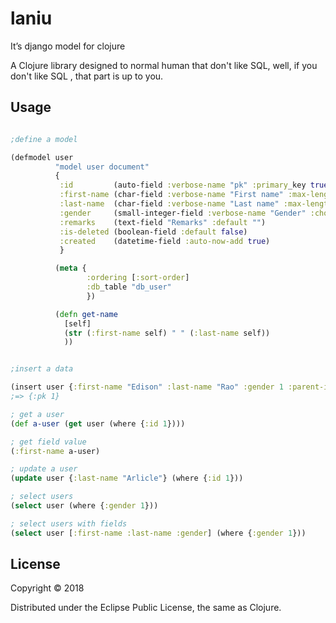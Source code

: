 # laniu

It’s django model for clojure

A Clojure library designed to normal human that don't like SQL, well, if you don't like SQL , that part is up to you.

## Usage


``` clojure

;define a model

(defmodel user
          "model user document"
          {
           :id         (auto-field :verbose-name "pk" :primary_key true)
           :first-name (char-field :verbose-name "First name" :max-length 30)
           :last-name  (char-field :verbose-name "Last name" :max-length 30)
           :gender     (small-integer-field :verbose-name "Gender" :choices '((0, "uninput"), (1, "male"), (5, "female")) :default 0)
           :remarks    (text-field "Remarks" :default "")
           :is-deleted (boolean-field :default false)
           :created    (datetime-field :auto-now-add true)
           }

          (meta {
                 :ordering [:sort-order]
                 :db_table "db_user"
                 })

          (defn get-name
            [self]
            (str (:first-name self) " " (:last-name self))
            ))


;insert a data

(insert user {:first-name "Edison" :last-name "Rao" :gender 1 :parent-id 0 :sort-order 1})
;=> {:pk 1}

; get a user
(def a-user (get user (where {:id 1})))

; get field value
(:first-name a-user)

; update a user
(update user {:last-name "Arlicle"} (where {:id 1}))

; select users
(select user (where {:gender 1}))

; select users with fields
(select user [:first-name :last-name :gender] (where {:gender 1}))
```



## License

Copyright © 2018

Distributed under the Eclipse Public License, the same as Clojure.

